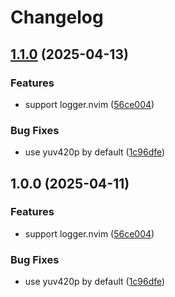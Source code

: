 # Changelog

## [1.1.0](https://github.com/wsdjeg/record-screen.nvim/compare/v1.0.0...v1.1.0) (2025-04-13)


### Features

* support logger.nvim ([56ce004](https://github.com/wsdjeg/record-screen.nvim/commit/56ce0045f37b32d9df69f999c0a0f8226066a276))


### Bug Fixes

* use yuv420p by default ([1c96dfe](https://github.com/wsdjeg/record-screen.nvim/commit/1c96dfe68fa36e73f470440ae488eefa5d11b7aa))

## 1.0.0 (2025-04-11)


### Features

* support logger.nvim ([56ce004](https://github.com/wsdjeg/record-screen.nvim/commit/56ce0045f37b32d9df69f999c0a0f8226066a276))


### Bug Fixes

* use yuv420p by default ([1c96dfe](https://github.com/wsdjeg/record-screen.nvim/commit/1c96dfe68fa36e73f470440ae488eefa5d11b7aa))
